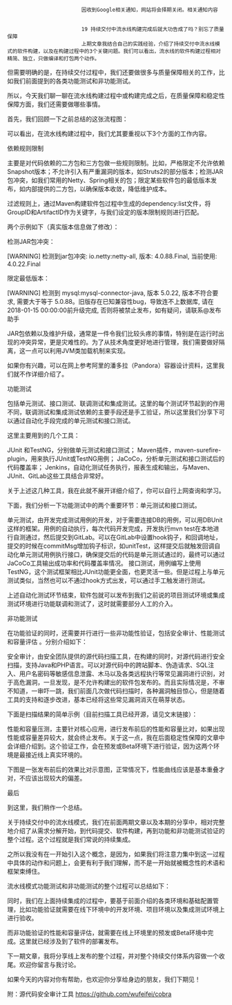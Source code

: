 
                            
                            因收到Google相关通知，网站将会择期关闭。相关通知内容
                            
                            
                            19 持续交付中流水线构建完成后就大功告成了吗？别忘了质量保障
                            上期文章我结合自己的实践经验，介绍了持续交付中流水线模式的软件构建，以及在构建过程中的3个关键问题。我们可以看出，流水线的软件构建过程相对精简、独立，只做编译和打包两个动作。

但需要明确的是，在持续交付过程中，我们还要做很多与质量保障相关的工作，比如我们前面提到的各类功能测试和非功能测试。

所以，今天我们聊一聊在流水线构建过程中或构建完成之后，在质量保障和稳定性保障方面，我们还需要做哪些事情。

首先，我们回顾一下之前总结的这张流程图：



可以看出，在流水线构建过程中，我们尤其要重视以下3个方面的工作内容。

依赖规则限制

主要是对代码依赖的二方包和三方包做一些规则限制。比如，严格限定不允许依赖Snapshot版本；不允许引入有严重漏洞的版本，如Struts2的部分版本；检测JAR包冲突，如我们常用的Netty、Spring相关的包；限定某些软件包的最低版本发布，如内部提供的二方包，以确保版本收敛，降低维护成本。

过滤规则上，通过Maven构建软件包过程中生成的dependency:list文件，将GroupID和ArtifactID作为关键字，与我们设定的版本限制规则进行匹配。

两个示例如下（真实版本信息做了修改）：

检测JAR包冲突：


[WARNING] 检测到jar包冲突: io.netty:netty-all, 版本: 4.0.88.Final, 当前使用:
4.0.22.Final


限定最低版本：


[WARNING] 检测到 mysql:mysql-connector-java, 版本 5.0.22, 版本不符合要求, 需要大于等于
5.0.88。旧版存在已知兼容性bug，导致连不上数据库, 请在2018-01-15 00:00:00前升级完成, 否则将被禁止发布，如有疑问，请联系@发布助手


JAR包依赖以及维护升级，通常是一件令我们比较头疼的事情，特别是在运行时出现的冲突异常，更是灾难性的。为了从技术角度更好地进行管理，我们需要做好隔离，这一点可以利用JVM类加载机制来实现。

如果你有兴趣，可以在网上参考阿里的潘多拉（Pandora）容器设计资料，这里我们就不作详细介绍了。

功能测试

包括单元测试、接口测试、联调测试和集成测试。这里的每个测试环节起到的作用不同，联调测试和集成测试依赖的主要手段还是手工验证，所以这里我们分享下可以通过自动化手段完成的单元测试和接口测试。

这里主要用到的几个工具：


JUnit 和TestNG，分别做单元测试和接口测试；
Maven插件，maven-surefire-plugin，用来执行JUnit或TestNG用例；
JaCoCo，分析单元测试和接口测试后的代码覆盖率；
Jenkins，自动化测试任务执行，报表生成和输出，与Maven、JUnit、GitLab这些工具结合非常好。


关于上述这几种工具，我在此就不展开详细介绍了，你可以自行上网查询和学习。

下面，我们分析一下功能测试中的两个重要环节：单元测试和接口测试。


单元测试，由开发完成测试用例的开发，对于需要连接DB的用例，可以用DBUnit这样的框架。用例的自动执行，每次代码开发完成，开发执行mvn test在本地进行自测通过，然后提交到GitLab。可以在GitLab中设置hook钩子，和回调地址，提交的时候在commitMsg增加钩子标识，如unitTest，这样提交后就触发回调自动化单元测试用例执行接口，确保提交后的代码是单元测试通过的，最终可以通过JaCoCo工具输出成功率和代码覆盖率情况。
接口测试，用例编写上使用TestNG，这个测试框架相比JUnit功能更全面，也更灵活一些。但是过程上与单元测试类似，当然也可以不通过hook方式出发，可以通过手工触发进行测试。


上述自动化测试环节结束，软件包就可以发布到我们之前说的项目测试环境或集成测试环境进行功能联调和测试了，这时就需要部分人工的介入。

非功能测试

在功能验证的同时，还需要并行进行一些非功能性验证，包括安全审计、性能测试和容量评估 。分别介绍如下：


安全审计，由安全团队提供的源代码扫描工具，在构建的同时，对源代码进行安全扫描，支持Java和PHP语言。可以对源代码中的跨站脚本、伪造请求、SQL注入、用户名密码等敏感信息泄露、木马以及各类远程执行等常见漏洞进行识别，对于高危漏洞，一旦发现，是不允许构建出的软件包发布的。而且实际情况是，不审不知道，一审吓一跳，我们前面几次做代码扫描时，各种漏洞触目惊心，但是随着工具的支持和逐步改进，基本已经将这些常见漏洞消灭在萌芽状态。


下面是扫描结果的简单示例（目前扫描工具已经开源，请见文末链接）：




性能和容量压测，主要针对核心应用，进行发布前后的性能和容量比对，如果出现性能或容量差异较大，就会终止发布。关于这一点，我在后面稳定性保障的文章中会详细介绍到。这个验证工作，会在预发或Beta环境下进行验证，因为这两个环境是最接近线上真实环境的。


下图是一张发布前后的效果比对示意图，正常情况下，性能曲线应该是基本重叠才对，不应该出现较大的偏差。



最后

到这里，我们稍作一个总结。

关于持续交付中的流水线模式，我们在前面两期文章以及本期的分享中，相对完整地介绍了从需求分解开始，到代码提交、软件构建，再到功能和非功能测试验证的整个过程。这个过程就是我们常说的持续集成。

之所以我没有在一开始引入这个概念，是因为，如果我们将注意力集中到这一过程中具体的动作和问题上，会更有利于我们理解，而不是一开始就被概念性的术语和框架束缚住。

流水线模式功能测试和非功能测试的整个过程可以总结如下：



同时，我们在上面持续集成的过程中，要基于前面介绍的各类环境和基础配置管理，比如功能验证就需要在线下环境中的开发环境、项目环境以及集成测试环境上进行验收。

而非功能验证的性能和容量评估，就需要在线上环境里的预发或Beta环境中完成。这里就已经涉及到了软件的部署发布。

下一期文章，我将分享线上发布的整个过程，并对整个持续交付体系内容做一个收尾。欢迎你留言与我讨论。

如果今天的内容对你有帮助，也欢迎你分享给身边的朋友，我们下期见！

附：源代码安全审计工具
https://github.com/wufeifei/cobra

                        
                        
                            